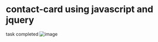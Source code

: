 # contact-card using javascript and jquery
task completed
![image](https://github.com/YasiYaseen/contact-card/assets/99872535/1a52e361-9561-4762-80b9-1741eefeae45)
